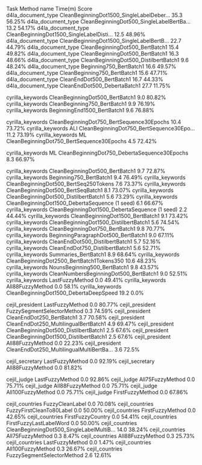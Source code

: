 Task                  Method name                                 Time(m) Score   
d4la_document_type    CleanBeginningDot1500_SingleLabelDeber…        35.3 56.25%
d4la_document_type    CleanBeginningDot500_SingleLabelBertBa…        13.2 54.17%
d4la_document_type    CleanBeginningDot1500_SingleLabelDisti…        12.5 48.96%
d4la_document_type    CleanBeginningDot1500_SingleLabelBertB…        22.7 44.79%
d4la_document_type    CleanBeginningDot500_BertBatch1                15.4 49.82%
d4la_document_type    CleanBeginningDot500_BertBatch1                16.3 48.66%
d4la_document_type    CleanBeginningDot500_DistilbertBatch1           9.6 48.24%
d4la_document_type    Beginning750_BertBatch1                        16.6 49.57%
d4la_document_type    CleanBeginning750_BertBatch1                   15.6 47.71%
d4la_document_type    CleanEndDot500_BertBatch1                      16.7 44.33%
d4la_document_type    CleanEndDot500_DebertaBatch1                   27.7 11.75%

cyrilla_keywords      CleanBeginningDot500_BertBatch1                 9.0 80.82%
cyrilla_keywords      CleanBeginning750_BertBatch1                    9.9 76.19%
cyrilla_keywords      BeginningEnd1500_BertBatch1                     9.6 76.88%

cyrilla_keywords      CleanBeginningDot750_BertSequence30Epochs      10.4 73.72%
cyrilla_keywords      ALI CleanBeginningDot750_BertSequence30Epo…    11.2 73.19%
cyrilla_keywords      ML CleanBeginningDot750_BertSequence30Epochs    4.5 72.42%

cyrilla_keywords      ML CleanBeginningDot750_DebertaSequence30Epochs 8.3 66.97%

cyrilla_keywords      CleanBeginningDot500_BertBatch1                 9.7 72.87%
cyrilla_keywords      Beginning750_BertBatch1                         9.4 76.49%
cyrilla_keywords      CleanBeginningDot500_BertSeq250Tokens           7.6 73.37%
cyrilla_keywords      CleanBeginningDot500_BertSeqBatch1              8.1 73.07%
cyrilla_keywords      CleanBeginningDot500_DistilbertBatch1           5.6 73.29%
cyrilla_keywords      CleanBeginningDot1500_DebertaSequence (1 seed)  6.1 66.67%
cyrilla_keywords      CleanBeginningDot1500_DebertaSequence (1 seed)  2.2 44.44%
cyrilla_keywords      CleanBeginningDot1500_BertBatch1                9.1 73.42%
cyrilla_keywords      CleanBeginningDot1500_DistilbertBatch1          5.6 74.54%
cyrilla_keywords      CleanBeginningDot750_BertBatch1                 9.8 70.77%
cyrilla_keywords      BeginningParagraphDot500_BertBatch1             9.0 67.11%
cyrilla_keywords      CleanEndDot500_DistilbertBatch1                 5.7 52.16%
cyrilla_keywords      CleanEndDot750_DistilbertBatch1                 5.6 52.71%
cyrilla_keywords      Summaries_BertBatch1                            8.9 68.64%
cyrilla_keywords      CleanBeginningDot2500_BertBatch1Tokens350      10.6 48.23%
cyrilla_keywords      NounsBeginning500_BertBatch1                    9.8 43.57%
cyrilla_keywords      CleanNumbersBeginningDot500_BertBatch1          9.0 52.51%
cyrilla_keywords      LastFuzzyMethod                                 0.0 49.41%
cyrilla_keywords      All88FuzzyMethod                                0.0  58.1%
cyrilla_keywords      CleanBeginningDot1500_DebertaDeepSpeed          19.2  0.0%

cejil_president       LastFuzzyMethod                                 0.0 80.77%
cejil_president       FuzzySegmentSelectorMethod                      0.3 74.59%
cejil_president       CleanEndDot250_BertBatch1                       3.7 70.58%
cejil_president       CleanEndDot250_MultilingualBertBatch1           4.9 69.47%
cejil_president       CleanBeginningDot500_DistilbertBatch1           2.5  67.6%
cejil_president       CleanBeginningDot1500_DistilbertBatch1          2.5  67.6%
cejil_president       All88FuzzyMethod                                0.0 22.23%
cejil_president       CleanEndDot250_MultilingualMultiBertBa…         3.6  72.5%

cejil_secretary       LastFuzzyMethod                                 0.0 92.19%
cejil_secretary       All88FuzzyMethod                                0.0 81.82%

cejil_judge           LastFuzzyMethod                                 0.0 92.86%
cejil_judge           All75FuzzyMethod                                0.0 75.71%
cejil_judge           All88FuzzyMethod                                0.0 75.71%
cejil_judge           All100FuzzyMethod                               0.0 75.71%
cejil_judge           FirstFuzzyMethod                                0.0 67.86%

cejil_countries       FuzzyCleanLabel                                 0.0 70.08%
cejil_countries       FuzzyFirstCleanTo80Label                        0.0 50.00%
cejil_countries       FirstFuzzyMethod                                0.0 42.65%
cejil_countries       FirstFuzzyCountry                               0.0 54.41%
cejil_countries       FirstFuzzyLastLabelWord                         0.0 50.00%
cejil_countries       CleanBeginningDot500_SingleLabelMultiB…        14.0 38.24%
cejil_countries       All75FuzzyMethod                                0.3  8.47%
cejil_countries       All88FuzzyMethod                                0.3 25.73%
cejil_countries       LastFuzzyMethod                                 0.0  1.47%
cejil_countries       All100FuzzyMethod                               0.3 26.67%
cejil_countries       FuzzySegmentSelectorMethod                      2.6 12.61%
